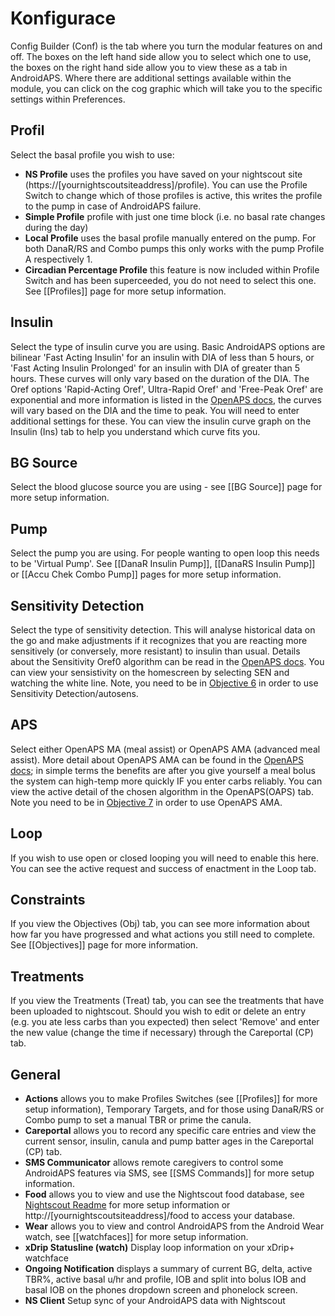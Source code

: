 # Konfigurace

Config Builder (Conf) is the tab where you turn the modular features on and off. The boxes on the left hand side allow you to select which one to use, the boxes on the right hand side allow you to view these as a tab in AndroidAPS. Where there are additional settings available within the module, you can click on the cog graphic which will take you to the specific settings within Preferences.

## Profil

Select the basal profile you wish to use:

* **NS Profile** uses the profiles you have saved on your nightscout site (https://[yournightscoutsiteaddress]/profile). You can use the Profile Switch to change which of those profiles is active, this writes the profile to the pump in case of AndroidAPS failure.
* **Simple Profile** profile with just one time block (i.e. no basal rate changes during the day)
* **Local Profile** uses the basal profile manually entered on the pump. For both DanaR/RS and Combo pumps this only works with the pump Profile A respectively 1.
* **Circadian Percentage Profile** this feature is now included within Profile Switch and has been superceeded, you do not need to select this one. See [[Profiles]] page for more setup information.

## Insulin

Select the type of insulin curve you are using. Basic AndroidAPS options are bilinear 'Fast Acting Insulin' for an insulin with DIA of less than 5 hours, or 'Fast Acting Insulin Prolonged' for an insulin with DIA of greater than 5 hours. These curves will only vary based on the duration of the DIA. The Oref options 'Rapid-Acting Oref', Ultra-Rapid Oref' and 'Free-Peak Oref' are exponential and more information is listed in the [OpenAPS docs](http://openaps.readthedocs.io/en/latest/docs/While%20You%20Wait%20For%20Gear/understanding-insulin-on-board-calculations.html#understanding-the-new-iob-curves-based-on-exponential-activity-curves), the curves will vary based on the DIA and the time to peak. You will need to enter additional settings for these. You can view the insulin curve graph on the Insulin (Ins) tab to help you understand which curve fits you.

## BG Source

Select the blood glucose source you are using - see [[BG Source]] page for more setup information.

## Pump

Select the pump you are using. For people wanting to open loop this needs to be 'Virtual Pump'. See [[DanaR Insulin Pump]], [[DanaRS Insulin Pump]] or [[Accu Chek Combo Pump]] pages for more setup information.

## Sensitivity Detection

Select the type of sensitivity detection. This will analyse historical data on the go and make adjustments if it recognizes that you are reacting more sensitively (or conversely, more resistant) to insulin than usual. Details about the Sensitivity Oref0 algorithm can be read in the [OpenAPS docs](http://openaps.readthedocs.io/en/latest/docs/walkthrough/phase-4/advanced-features.html#auto-sensitivity-mode). You can view your sensistivity on the homescreen by selecting SEN and watching the white line. Note, you need to be in [Objective 6](../Usage/Objectives) in order to use Sensitivity Detection/autosens.

## APS

Select either OpenAPS MA (meal assist) or OpenAPS AMA (advanced meal assist). More detail about OpenAPS AMA can be found in the [OpenAPS docs](http://openaps.readthedocs.io/en/latest/docs/Customize-Iterate/autosens.html#advanced-meal-assist-or-ama); in simple terms the benefits are after you give yourself a meal bolus the system can high-temp more quickly IF you enter carbs reliably. You can view the active detail of the chosen algorithm in the OpenAPS(OAPS) tab. Note you need to be in [Objective 7](../Usage/Objectives) in order to use OpenAPS AMA.

## Loop

If you wish to use open or closed looping you will need to enable this here. You can see the active request and success of enactment in the Loop tab.

## Constraints

If you view the Objectives (Obj) tab, you can see more information about how far you have progressed and what actions you still need to complete. See [[Objectives]] page for more information.

## Treatments

If you view the Treatments (Treat) tab, you can see the treatments that have been uploaded to nightscout. Should you wish to edit or delete an entry (e.g. you ate less carbs than you expected) then select 'Remove' and enter the new value (change the time if necessary) through the Careportal (CP) tab.

## General

* **Actions** allows you to make Profiles Switches (see [[Profiles]] for more setup information), Temporary Targets, and for those using DanaR/RS or Combo pump to set a manual TBR or prime the canula.
* **Careportal** allows you to record any specific care entries and view the current sensor, insulin, canula and pump batter ages in the Careportal (CP) tab.
* **SMS Communicator** allows remote caregivers to control some AndroidAPS features via SMS, see [[SMS Commands]] for more setup information.
* **Food** allows you to view and use the Nightscout food database, see [Nightscout Readme](https://github.com/nightscout/cgm-remote-monitor#food-custom-foods) for more setup information or http://[yournightscoutsiteaddress]/food to access your database.
* **Wear** allows you to view and control AndroidAPS from the Android Wear watch, see [[watchfaces]] for more setup information.
* **xDrip Statusline (watch)** Display loop information on your xDrip+ watchface
* **Ongoing Notification** displays a summary of current BG, delta, active TBR%, active basal u/hr and profile, IOB and split into bolus IOB and basal IOB on the phones dropdown screen and phonelock screen.
* **NS Client** Setup sync of your AndroidAPS data with Nightscout